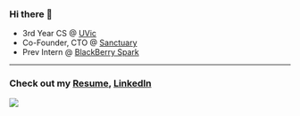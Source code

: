 ### Hi there 👋
- 3rd Year CS @ [UVic](https://uvic.ca)
- Co-Founder, CTO @ [Sanctuary](https://sanctuarysneakers.com)
- Prev Intern @ [BlackBerry Spark](https://www.blackberry.com/us/en/products/unified-endpoint-security)

---

### Check out my [Resume](https://drive.google.com/file/d/1GVkGngMvZk7-QiykO3um46avpqqb64nd/view?usp=sharing), [LinkedIn](https://www.linkedin.com/in/jason-thomo)

![](https://komarev.com/ghpvc/?username=jasont7&color=brightgreen&style=plastic&label=PV)
